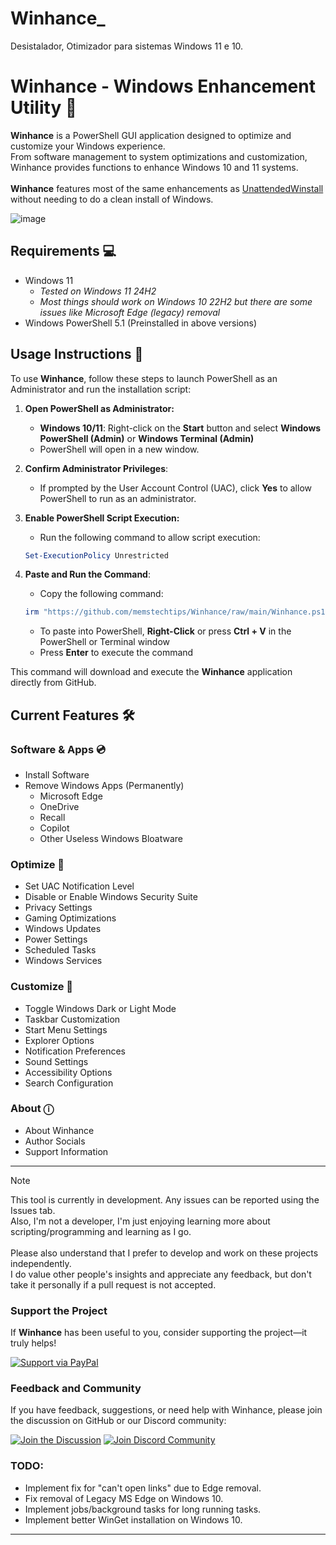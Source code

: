 # Winhance_
Desistalador, Otimizador para sistemas Windows 11 e 10.

# Winhance - Windows Enhancement Utility 🚀

**Winhance** is a PowerShell GUI application designed to optimize and customize your Windows experience. <br> From software management to system optimizations and customization, Winhance provides functions to enhance Windows 10 and 11 systems.<br><br>**Winhance** features most of the same enhancements as [UnattendedWinstall](https://github.com/memstechtips/UnattendedWinstall) without needing to do a clean install of Windows.

![image](https://github.com/user-attachments/assets/eda81081-6430-41a2-baaa-4e06120b2cab)

## Requirements 💻
- Windows 11
  - *Tested on Windows 11 24H2*
  - *Most things should work on Windows 10 22H2 but there are some issues like Microsoft Edge (legacy) removal*
- Windows PowerShell 5.1 (Preinstalled in above versions)

## Usage Instructions 📜
To use **Winhance**, follow these steps to launch PowerShell as an Administrator and run the installation script:

1. **Open PowerShell as Administrator:**
   - **Windows 10/11**: Right-click on the **Start** button and select **Windows PowerShell (Admin)** or **Windows Terminal (Admin)**
   - PowerShell will open in a new window.

2. **Confirm Administrator Privileges**: 
   - If prompted by the User Account Control (UAC), click **Yes** to allow PowerShell to run as an administrator.

3. **Enable PowerShell Script Execution:**
   - Run the following command to allow script execution:
   ```powershell
   Set-ExecutionPolicy Unrestricted
   ```

4. **Paste and Run the Command**:
   - Copy the following command:
   ```powershell
   irm "https://github.com/memstechtips/Winhance/raw/main/Winhance.ps1" | iex
   ```
   - To paste into PowerShell, **Right-Click** or press **Ctrl + V** in the PowerShell or Terminal window
   - Press **Enter** to execute the command

This command will download and execute the **Winhance** application directly from GitHub.

## Current Features 🛠️

### Software & Apps 💿
- Install Software
- Remove Windows Apps (Permanently)
  - Microsoft Edge
  - OneDrive
  - Recall
  - Copilot
  - Other Useless Windows Bloatware 

### Optimize 🚀
- Set UAC Notification Level
- Disable or Enable Windows Security Suite
- Privacy Settings
- Gaming Optimizations
- Windows Updates
- Power Settings
- Scheduled Tasks
- Windows Services

### Customize 🎨
- Toggle Windows Dark or Light Mode
- Taskbar Customization
- Start Menu Settings
- Explorer Options
- Notification Preferences
- Sound Settings
- Accessibility Options
- Search Configuration

### About ⓘ
- About Winhance
- Author Socials
- Support Information
---
> [!NOTE]
> This tool is currently in development. Any issues can be reported using the Issues tab.<br>
> Also, I'm not a developer, I'm just enjoying learning more about scripting/programming and learning as I go.<br><br>
> Please also understand that I prefer to develop and work on these projects independently.<br>I do value other people's insights and appreciate any feedback, but don't take it personally if a pull request is not accepted.

### Support the Project

If **Winhance** has been useful to you, consider supporting the project—it truly helps!

[![Support via PayPal](https://img.shields.io/badge/Support-via%20PayPal-FFD700?style=for-the-badge&logo=paypal&logoColor=white)](https://paypal.me/memstech)

### Feedback and Community

If you have feedback, suggestions, or need help with Winhance, please join the discussion on GitHub or our Discord community:

[![Join the Discussion](https://img.shields.io/badge/Join-the%20Discussion-2D9F2D?style=for-the-badge&logo=github&logoColor=white)](https://github.com/memstechtips/Winhance/discussions)
[![Join Discord Community](https://img.shields.io/badge/Join-Discord%20Community-5865F2?style=for-the-badge&logo=discord&logoColor=white)](https://www.discord.gg/zWGANV8QAX)

### TODO:
- Implement fix for "can't open links" due to Edge removal. 
- Fix removal of Legacy MS Edge on Windows 10.
- Implement jobs/background tasks for long running tasks. 
- Implement better WinGet installation on Windows 10.
---
